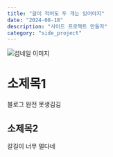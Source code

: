 ```yaml
---
title: "글이 적어도 두 개는 있어야지"
date: "2024-08-18"
description: "사이드 프로젝트 만들자"
category: "side_project"
---
```


![섬네일 이미지](/thumbnail/blue.png)

# 소제목1

블로그 완전 못생김김

## 소제목2

갈길이 너무 멀다네
